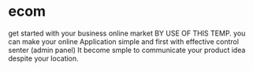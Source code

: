 # ecom
get started with your business online market
BY USE OF THIS TEMP. you can make your online Application simple and first with effective control senter (admin panel)
It become smple to communicate your product idea despite your location.
